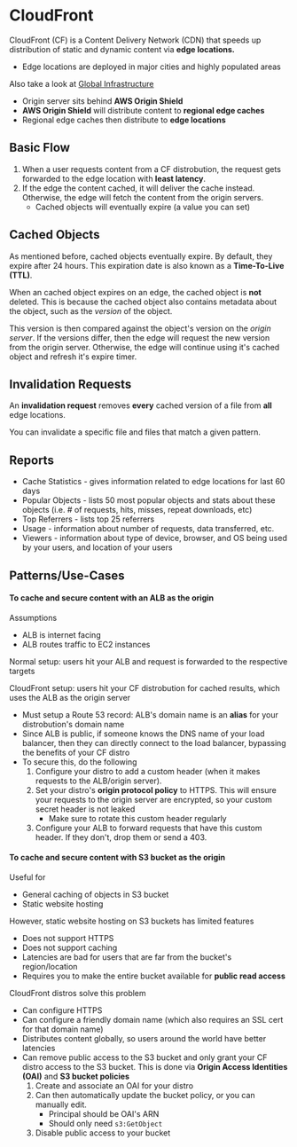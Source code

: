 # CloudFront

CloudFront (CF) is a Content Delivery Network (CDN) that speeds up distribution of static and dynamic content via **edge locations.**
- Edge locations are deployed in major cities and highly populated areas

Also take a look at [Global Infrastructure](/cloud-practitioner/global-infrastructure.md)
- Origin server sits behind **AWS Origin Shield**
- **AWS Origin Shield** will distribute content to **regional edge caches**
- Regional edge caches then distribute to **edge locations**

## Basic Flow

1. When a user requests content from a CF distrobution, the request gets forwarded to the edge location with **least latency**.
2. If the edge the content cached, it will deliver the cache instead. Otherwise, the edge will fetch the content from the origin servers.
	- Cached objects will eventually expire (a value you can set)

## Cached Objects

As mentioned before, cached objects eventually expire. By default, they expire after 24 hours. This expiration date is also known as a **Time-To-Live (TTL)**.

When an cached object expires on an edge, the cached object is **not** deleted. This is because the cached object also contains metadata about the object, such as the *version* of the object.

This version is then compared against the object's version on the *origin server*. If the versions differ, then the edge will request the new version from the origin server. Otherwise, the edge will continue using it's cached object and refresh it's expire timer.

## Invalidation Requests

An **invalidation request** removes **every** cached version of a file from **all** edge locations.

You can invalidate a specific file and files that match a given pattern.

## Reports

* Cache Statistics - gives information related to edge locations for last 60 days
* Popular Objects - lists 50 most popular objects and stats about these objects (i.e. # of requests, hits, misses, repeat downloads, etc)
* Top Referrers - lists top 25 referrers
* Usage - information about number of requests, data transferred, etc.
* Viewers - information about type of device, browser, and OS being used by your users, and location of your users

## Patterns/Use-Cases

#### To cache and secure content with an ALB as the origin

Assumptions
- ALB is internet facing
- ALB routes traffic to EC2 instances

Normal setup: users hit your ALB and request is forwarded to the respective targets

CloudFront setup: users hit your CF distrobution for cached results, which uses the ALB as the origin server
- Must setup a Route 53 record: ALB's domain name is an **alias** for your distrobution's domain name
- Since ALB is public, if someone knows the DNS name of your load balancer, then they can directly connect to the load balancer, bypassing the benefits of your CF distro
- To secure this, do the following
	1. Configure your distro to add a custom header (when it makes requests to the ALB/origin server).
	2. Set your distro's **origin protocol policy** to HTTPS. This will ensure your requests to the origin server are encrypted, so your custom secret header is not leaked
		- Make sure to rotate this custom header regularly
	2. Configure your ALB to forward requests that have this custom header. If they don't, drop them or send a 403.

#### To cache and secure content with S3 bucket as the origin

Useful for
- General caching of objects in S3 bucket
- Static website hosting

However, static website hosting on S3 buckets has limited features
- Does not support HTTPS
- Does not support caching
- Latencies are bad for users that are far from the bucket's region/location
- Requires you to make the entire bucket available for **public read access**

CloudFront distros solve this problem
- Can configure HTTPS
- Can configure a friendly domain name (which also requires an SSL cert for that domain name)
- Distributes content globally, so users around the world have better latencies
- Can remove public access to the S3 bucket and only grant your CF distro access to the S3 bucket. This is done via **Origin Access Identities (OAI)** and **S3 bucket policies**
	1. Create and associate an OAI for your distro
	2. Can then automatically update the bucket policy, or you can manually edit.
		- Principal should be OAI's ARN
		- Should only need `s3:GetObject`
	3. Disable public access to your bucket
